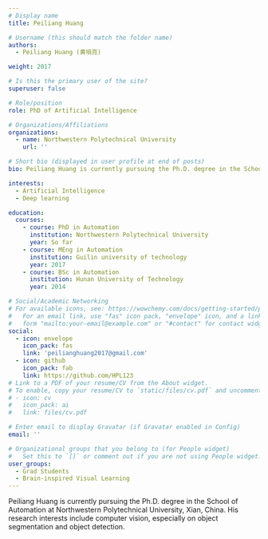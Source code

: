 ```yaml
---
# Display name
title: Peiliang Huang

# Username (this should match the folder name)
authors:
  - Peiliang Huang (黄培亮)

weight: 2017

# Is this the primary user of the site?
superuser: false

# Role/position
role: PhD of Artificial Intelligence

# Organizations/Affiliations
organizations:
  - name: Northwestern Polytechnical University
    url: ''

# Short bio (displayed in user profile at end of posts)
bio: Peiliang Huang is currently pursuing the Ph.D. degree in the School of Automation at Northwestern Polytechnical University, Xian, China. His research interests include computer vision, especially on object segmentation and object detection.

interests:
  - Artificial Intelligence
  - Deep learning

education:
  courses:
    - course: PhD in Automation
      institution: Northwestern Polytechnical University
      year: So far
    - course: MEng in Automation
      institution: Guilin university of technology
      year: 2017
    - course: BSc in Automation
      institution: Hunan University of Technology
      year: 2014

# Social/Academic Networking
# For available icons, see: https://wowchemy.com/docs/getting-started/page-builder/#icons
#   For an email link, use "fas" icon pack, "envelope" icon, and a link in the
#   form "mailto:your-email@example.com" or "#contact" for contact widget.
social:
  - icon: envelope
    icon_pack: fas
    link: 'peilianghuang2017@gmail.com'
  - icon: github
    icon_pack: fab
    link: https://github.com/HPL123
# Link to a PDF of your resume/CV from the About widget.
# To enable, copy your resume/CV to `static/files/cv.pdf` and uncomment the lines below.
# - icon: cv
#   icon_pack: ai
#   link: files/cv.pdf

# Enter email to display Gravatar (if Gravatar enabled in Config)
email: ''

# Organizational groups that you belong to (for People widget)
#   Set this to `[]` or comment out if you are not using People widget.
user_groups:
  - Grad Students
  - Brain-inspired Visual Learning
---
```


Peiliang Huang is currently pursuing the Ph.D. degree in the School of Automation at Northwestern Polytechnical University, Xian, China. His research interests include computer vision, especially on object segmentation and object detection.